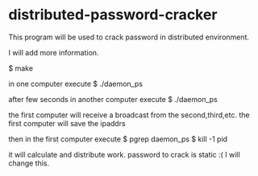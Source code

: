 # distributed-password-cracker

This program will be used to crack password in distributed environment.

I will add more information.

$ make

in one computer execute
$ ./daemon_ps

after few seconds 
in another computer execute
$ ./daemon_ps

the first computer will receive a broadcast from the second,third,etc.
the first computer will save the ipaddrs

then in the first computer execute
$ pgrep daemon_ps
$ kill -1 pid

it will calculate and distribute work.
password to crack is static :( I will change this.



